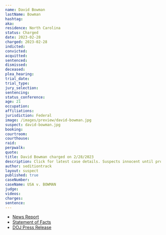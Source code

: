 ```yaml
---
name: David Bowman
lastName: Bowman
hashtag: 
aka:
residence: North Carolina
status: Charged
date: 2023-02-28
charged: 2023-02-28
indicted:
convicted:
acquitted:
sentenced:
dismissed:
deceased:
plea_hearing:
trial_date:
trial_type:
jury_selection:
sentencing:
status_conference:
age: 21
occupation:
affiliations:
jurisdiction: Federal
image: /images/preview/david-bowman.jpg
suspect: david-bowman.jpg
booking:
courtroom:
courthouse:
raid:
perpwalk:
quote:
title: David Bowman charged on 2/28/2023
description: Click for latest case details. Suspects innocent until proven guilty.
author: seditiontrack
layout: suspect
published: true
caseNumber: 
caseName: USA v. BOWMAN
judge:
videos:
charges:
sentence:
---
```

- [News Report](https://www.wral.com/2-men-from-cary-raleigh-charged-in-jan-6-riot-at-us-capitol/20749986/)
- [Statement of Facts](https://www.justice.gov/usao-dc/press-release/file/1572296/download)
- [DOJ Press Release](https://www.justice.gov/usao-dc/pr/two-north-carolina-men-charged-obstructing-official-proceeding-during-january-6-capitol)

